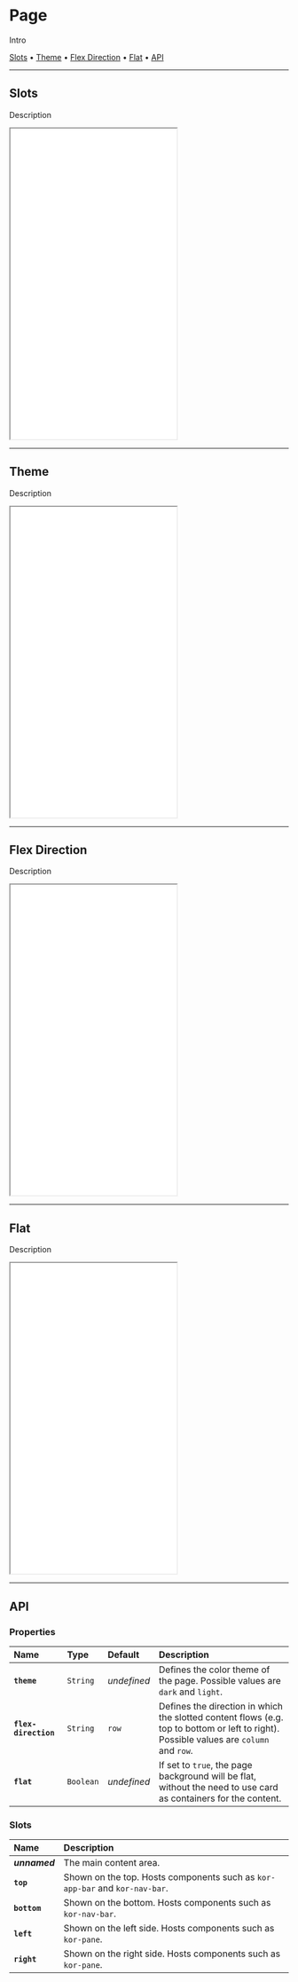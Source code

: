 # Page

Intro

[Slots](components/page#slots) • [Theme](components/page#theme) • [Flex Direction](components/page#flex-direction) • [Flat](components/page#flat) • [API](components/page#api)

---

## Slots

Description

<iframe src="./assets/docs/components/page/slots.html" height="560px"></iframe>

---

## Theme

Description

<iframe src="./assets/docs/components/page/theme.html" height="560px"></iframe>


---

## Flex Direction

Description

<iframe src="./assets/docs/components/page/flex-direction.html" height="560px"></iframe>


---

## Flat

Description

<iframe src="./assets/docs/components/page/flat.html" height="560px"></iframe>

---

## API

### Properties

| Name | Type | Default | Description |
| :-- | :-- | :-- | :-- |
| **`theme`** | `String` | _undefined_ | Defines the color theme of the page. Possible values are `dark` and `light`. |
| **`flex-direction`** | `String` | `row` | Defines the direction in which the slotted content flows (e.g. top to bottom or left to right). Possible values are `column` and `row`. |
| **`flat`** | `Boolean` | _undefined_ | If set to `true`, the page background will be flat, without the need to use card as containers for the content. |

### Slots

| Name | Description |
| :-- | :-- |
| **_unnamed_** | The main content area. |
| **`top`** | Shown on the top. Hosts components such as `kor-app-bar` and `kor-nav-bar`. |
| **`bottom`** | Shown on the bottom. Hosts components such as `kor-nav-bar`. |
| **`left`** | Shown on the left side. Hosts components such as `kor-pane`. |
| **`right`** | Shown on the right side. Hosts components such as `kor-pane`. |